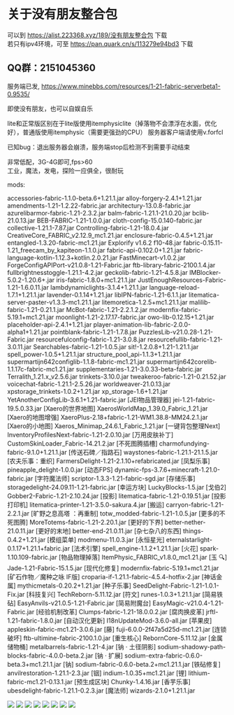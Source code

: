 
# **关于没有朋友整合包**
可以到 https://alist.223368.xyz/189/没有朋友整合包 下载  
若只有ipv4环境，可至 https://pan.quark.cn/s/113279e94bd3 下载



## QQ群：2151045360

服务端已发, https://www.minebbs.com/resources/1-21-fabric-serverbeta1-0.9535/

即使没有朋友，也可以自娱自乐

lite和正常版区别在于lite版使用itemphysiclite（掉落物不会漂浮在水面，优化好），普通版使用itemphysic（需要更强劲的CPU）
服务器客户端请使用v.forfcl  


已知bug：退出服务器会崩溃，服务端stop后检测不到需要手动结束  


非常低配，3G-4G即可,fps>60  
工业，魔法，发电，探险一应俱全，很耐玩  

mods:

accessories-fabric-1.1.0-beta.6+1.21.1.jar
alloy-forgery-2.4.1+1.21.jar
amendments-1.21-1.2.22-fabric.jar
architectury-13.0.8-fabric.jar
azurelibarmor-fabric-1.21-2.3.2.jar
balm-fabric-1.21.1-21.0.20.jar
bclib-21.0.13.jar
BEB-FABRIC-1.21-1.0.0.jar
cloth-config-15.0.140-fabric.jar
collective-1.21.1-7.87.jar
Controlling-fabric-1.21-18.0.4.jar
CreativeCore_FABRIC_v2.12.9_mc1.21.jar
enclosure-fabric-0.4.5+1.21.jar
entangled-1.3.20-fabric-mc1.21.jar
Explorify v1.6.2 f10-48.jar
fabric-0.15.11-1.21_freecam_by_kapiteon-1.1.0.jar
fabric-api-0.102.0+1.21.jar
fabric-language-kotlin-1.12.3+kotlin.2.0.21.jar
FastMinecart-v1.0.2.jar
ForgeConfigAPIPort-v21.0.8-1.21-Fabric.jar
ftb-library-fabric-2100.1.4.jar
fullbrightnesstoggle-1.21.1-4.2.jar
geckolib-fabric-1.21-4.5.8.jar
IMBlocker-5.0.2-1.20.6+.jar
iris-fabric-1.8.0+mc1.21.1.jar
JustEnoughResources-Fabric-1.21-1.6.0.11.jar
lambdynamiclights-3.1.4+1.21.1.jar
language-reload-1.7.1+1.21.1.jar
lavender-0.1.14+1.21.jar
libIPN-fabric-1.21-6.1.1.jar
litematica-server-paster-v1.3.3-mc1.21.1.jar
litemoretica-1.2.5+mc1.21.1.jar
malilib-fabric-1.21-0.21.1.jar
McBot-fabric-1.21-2.2.1.2.jar
modernfix-fabric-5.19.1+mc1.21.jar
moonlight-1.21-2.17.17-fabric.jar
owo-lib-0.12.15+1.21.jar
placeholder-api-2.4.1+1.21.jar
player-animation-lib-fabric-2.0.0-alpha1+1.21.jar
pointblank-fabric-1.21-1.7.8.jar
PuzzlesLib-v21.0.28-1.21-Fabric.jar
resourcefulconfig-fabric-1.21-3.0.8.jar
resourcefullib-fabric-1.21-3.0.11.jar
Searchables-fabric-1.21-1.0.5.jar
sit!-1.2.0.8+1.21-1.21.1.jar
spell_power-1.0.5+1.21.1.jar
structure_pool_api-1.1.3+1.21.1.jar
supermartijn642configlib-1.1.8-fabric-mc1.21.jar
supermartijn642corelib-1.1.17c-fabric-mc1.21.jar
supplementaries-1.21-3.0.33-beta-fabric.jar
Terralith_1.21.x_v2.5.6.jar
trinkets-3.10.0.jar
tweakeroo-fabric-1.21-0.21.52.jar
voicechat-fabric-1.21.1-2.5.26.jar
worldweaver-21.0.13.jar
xpstorage_trinkets-1.0.2+1.21.jar
xp_storage-1.6+1.21.jar
YetAnotherConfigLib-3.6.1+1.21-fabric.jar
[JEI物品管理器] jei-1.21-fabric-19.5.0.33.jar
[Xaero的世界地图] XaerosWorldMap_1.39.0_Fabric_1.21.jar
[Xaero的地图增强] XaeroPlus-2.18+fabric-1.21-WM1.38.8-MM24.2.1.jar
[Xaero的小地图] Xaeros_Minimap_24.6.1_Fabric_1.21.jar
[一键背包整理Next] InventoryProfilesNext-fabric-1.21-2.0.10.jar
[万用皮肤补丁] CustomSkinLoader_Fabric-14.21.2.jar
[不死图腾插槽] charmofundying-fabric-9.1.0+1.21.1.jar
[传送石碑／指路石] waystones-fabric-1.21.1-21.1.5.jar
[农夫乐事：重织] FarmersDelight-1.21-2.1.10+refabricated.jar
[凤梨乐事] pineapple_delight-1.0.0.jar
[动态FPS] dynamic-fps-3.7.6+minecraft-1.21.0-fabric.jar
[字符魔法师] scriptor-1.3.3-1.21-fabric-sgd.jar
[存储乐事] storagedelight-24.09.11-1.21-fabric.jar
[幸运方块] LuckyBlocks-1.5.jar
[戈伯2] Gobber2-Fabric-1.21-2.10.24.jar
[投影] litematica-fabric-1.21-0.19.51.jar
[投影打印机] litematica-printer-1.21-3.5.0-sakura.4.jar
[搬运] carryon-fabric-1.21-2.2.1.jar
[旷野之息高塔 ：再重制] totw_modded-fabric-1.21-1.0.5.jar
[更多的不死图腾] MoreTotems-fabric-1.21-2.20.1.jar
[更好的下界] better-nether-21.0.11.jar
[更好的末地] better-end-21.0.11.jar
[杂七杂八的东西] things-0.4.2+1.21.jar
[模组菜单] modmenu-11.0.3.jar
[永恒星光] eternalstarlight-0.1.17+1.21.1+fabric.jar
[法术引擎] spell_engine-1.1.2+1.21.1.jar
[火花] spark-1.10.109-fabric.jar
[物品物理掉落] ItemPhysic_FABRIC_v1.8.0_mc1.21.jar
[玉 🔍] Jade-1.21-Fabric-15.1.5.jar
[现代化修复] modernfix-fabric-5.19.1+mc1.21.jar
[矿石作物／魔种之咏 IF版] croparia-if-1.21.1-fabric-4.5.4-hotfix-2.jar
[神话金属] mythicmetals-0.20.2+1.21.jar
[种子乐事] SeedDelight-Fabric-1.21-1.0.1-Fix.jar
[科技复兴] TechReborn-5.11.12.jar
[符文] runes-1.0.3+1.21.1.jar
[简易铁砧] EasyAnvils-v21.0.5-1.21-Fabric.jar
[简易附魔台] EasyMagic-v21.0.4-1.21-Fabric.jar
[经验机制改革] Clumps-fabric-1.21-18.0.0.2.jar
[腐肉换皮革] jrftl-1.21-fabric-1.8.0.jar
[自动汉化更新] I18nUpdateMod-3.6.0-all.jar
[苹果皮] appleskin-fabric-mc1.21-3.0.6.jar
[藤] fuji-6.0.0-2f47a5d25d-mc1.21.jar
[连锁破坏] ftb-ultimine-fabric-2100.1.0.jar
[重生核心] RebornCore-5.11.12.jar
[金属储物桶] metalbarrels-fabric-1.21-4.jar
[钠 · 土径阴影] sodium-shadowy-path-blocks-fabric-4.0.0-beta.2.jar
[钠 · 扩展] sodium-extra-fabric-0.6.0-beta.3+mc1.21.1.jar
[钠] sodium-fabric-0.6.0-beta.2+mc1.21.1.jar
[铁砧修复] anvilrestoration-1.21.1-2.3.jar
[铟] indium-1.0.35+mc1.21.jar
[锂] lithium-fabric-mc1.21-0.13.1.jar
[预生成区块] Chunky-1.4.16.jar
[香芋乐事] ubesdelight-fabric-1.21.1-0.2.3.jar
[魔法师] wizards-2.1.0+1.21.1.jar

![](https://resource.301219.xyz/icon.png)
![](https://resource.301219.xyz/1.jpg)
![](https://resource.301219.xyz/2.jpg)
![](https://resource.301219.xyz/3.jpg)
![](https://resource.301219.xyz/4.jpg)
![](https://resource.301219.xyz/5.jpg)
![](https://resource.301219.xyz/6.jpg)
![](https://resource.301219.xyz/7.jpg)
